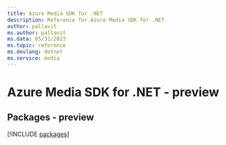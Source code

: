 ```yaml
---
title: Azure Media SDK for .NET
description: Reference for Azure Media SDK for .NET
author: pallavit
ms.author: pallavit
ms.data: 05/31/2023
ms.topic: reference
ms.devlang: dotnet
ms.service: media
---
```

# Azure Media SDK for .NET - preview
## Packages - preview
[!INCLUDE [packages](media-index.md)]